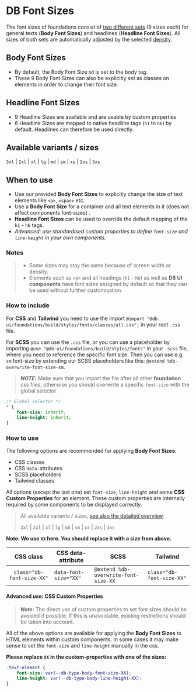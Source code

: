 <!--
SPDX-FileCopyrightText: 2025 DB Systel GmbH

SPDX-License-Identifier: Apache-2.0
-->

# DB Font Sizes

The font sizes of foundations consist of [two different sets](./overview) (9 sizes each) for general texts (**Body Font Sizes**) and headlines (**Headline Font Sizes**).
All sizes of both sets are automatically adjusted by the selected [density](./../densities/readme).

## Body Font Sizes

- By default, the Body Font Size `md` is set to the body tag.
- These 9 Body Font Sizes can also be explicitly set as classes on elements in order to change their font size.

## Headline Font Sizes

- 9 Headline Sizes are available and are usable by custom properties
- 6 Headline Sizes are mapped to native headline tags (`h1` to `h6`) by default. Headlines can therefore be used directly.

## Available variants / sizes

`3xl` | `2xl` | `xl` | `lg` | `md` | `sm` | `xs` | `2xs` | `3xs`

## When to use

- Use our provided **Body Font Sizes** to explicitly change the size of text elements like `<p>`, `<span>` etc.
- Use a **Body Font Size** for a container and all text elements in it (does not affect components font-sizes) .
- **Headline Font Sizes** can be used to override the default mapping of the `h1` - `h6` tags.
- _Advanced: use standardised *custom properties* to define `font-size` and `line-height` in your own components._

### Notes

> - Some sizes may stay the same because of screen width or density.
> - Elements such as `<p>` and all headings (`h1` - `h6`) as well as **DB UI components** have font sizes assigned by default so that they can be used without further customisation.

### How to include

For **CSS** and **Tailwind** you need to use the import `@import "@db-ui/foundations/build/styles/fonts/classes/all.css";` in your root `.css` file.

For **SCSS** you can use the `.css` file, or you can use a placeholder by importing `@use "@db-ui/foundations/build/styles/fonts"` in your `.scss` file, where you need to reference the specific font size.
Then you can use e.g. `sm` font-size by extending our SCSS placeholders like this: `@extend %db-overwrite-font-size-sm`.

> **_NOTE:_** Make sure that you import the file after all other **foundation** css files, otherwise you should overwrite a specific `font-size` with the global selector

```css
/* Global selector */
* {
	font-size: inherit;
	line-height: inherit;
}
```

### How to use

The following options are recommended for applying **Body Font Sizes**:

- CSS classes
- CSS `data-`attributes
- SCSS placeholders
- Tailwind classes

All options (except the last one) set `font-size`, `line-height` and some **CSS Custom Properties** for an element. These custom properties are internally required by some components to be displayed correctly.

> All available variants / sizes, [see also the detailed overview](./overview):
>
> `3xl` | `2xl` | `xl` | `lg` | `md` | `sm` | `xs` | `2xs` | `3xs`

**Note: We use `XX` here. You should replace it with a size from above.**

|         CSS class         | CSS data-attribute    | SCSS                                 | Tailwind                  |
| :-----------------------: | --------------------- | ------------------------------------ | ------------------------- |
| `class="db-font-size-XX"` | `data-font-size="XX"` | `@extend %db-overwrite-font-size-XX` | `class="db-font-size-XX"` |

#### Advanced use: CSS Custom Properties

> **_Note:_** The direct use of custom properties to set font sizes should be avoided if possible. If this is unavoidable, existing restrictions should be taken into account.

All of the above options are available for applying the **Body Font Sizes** to HTML elements within custom components.
In some cases it may make sense to set the `font-size` and `line-height` manually in the css.

**Please replace `XX` in the custom-properties with one of the sizes:**

```css
.text-element {
	font-size: var(--db-type-body-font-size-XX);
	line-height: var(--db-type-body-line-height-XX);
}
```
